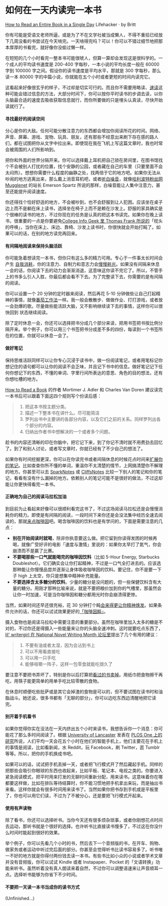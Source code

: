 如何在一天内读完一本书
===

[How to Read an Entire Book in a Single Day](http://lifehacker.com/how-to-read-an-entire-book-in-a-single-day-1749070044)
Lifehacker · by Britt

你有可能是受语文老师所逼，或是为了不在文学社被当成懒人，不得不重拾已经放下几周没看的书尝试在今天啃完。一天啃得完吗？可以！你可以不错过细节地把那本厚厚的书看完，就好像你没偷过懒一样。

在短短的几个小时看完一整本书可能很唬人，但算一算却会发现这是很科学的。一个成人的平均读书速度是 200-400 字每秒，一本小说的平均长度一般在 60000 字到 100000 字之间。假设你的读书速度是平均水平，那就是 300 字每秒，那么读一本 80000 字的中篇小说，你就能在五个小时或者更短的时间内读完它。

这看起来好像很玄乎的样子，不过却是切实可行的。而且你不需要用略读、[速读](http://lifehacker.com/the-truth-about-speed-reading-1542508398)这种可能会错过信息的方法，大部分时间下，你可以按你平时读书的步调去读，以你头脑最合适的速度去吸收获取信息就行，而你所要做的只是埋头认真读，尽快开始读就行了。

#### 寻找最好的阅读空间

分心是你的大敌。任何可能分散注意力的东西都会增加你阅读所花的时间。网络、声音、屏幕、游戏、宠物、玩具、朋友，还有那些不经意出来刷下存在感的路人们，都在试图把你从文字中拉出来。即使现在我在飞机上写这篇文章时，我也时常会被周围的人们所影响到。

把你和外面的世界分隔开来。你可以选择戴上耳机把自己锁在房间里，在图书馆找个不会被别人打扰的位置，找个安静的公园，或者藏在自己的车里（只要里面不会太闷热）。想想你需要什么程度的幽静之处，找两倍于它的地方吧。如果你无法从吵闹的地方逃离出来，那么戴上消音耳机吧，或者[听白噪音](http://www.businessinsider.com/5-tips-to-read-a-book-a-day-every-day-2015-7)，就像[哈利波特粉丝网 Mugglenet](http://www.mugglenet.com/) 的站长 Emerson Spartz 所说的那样，白噪音能让人集中注意力，甚至还能提升阅读速度。

你还得找个恰好舒适的地方，不会被吵到，也不会舒服到让人犯困。应该坐在桌子边上而不是躺在床上读书，选择坐在椅子上而不是赖在沙发上。舒服的家具确实是个很棒的读书的地方，不过你现在的任务是认真的把这本书读完。如果你在晚上读书，很重要的一点是你要避免[College Info Geek 里 Thomas Frank 所说的](http://collegeinfogeek.com/time-crunch-study-finish-assignment-overnight/)「枕头的呼唤」，当你在床上、床边、靠椅、沙发上读书时，你很快就会开始打盹了。如果可以的话，在别的地方读完再回来。

#### 有间隔地阅读来保持头脑活跃

你可能急着想读完一本书，但你只有这么多的精力可用。专心于一件事太长时间会产生 [自我消耗](https://en.wikipedia.org/wiki/Ego_depletion)，你的注意力、自制力和意志力会[慢慢耗光](http://lifehacker.com/5904712/how-can-i-recharge-my-depleted-motivation)。如果没有间隔来休息一会的话，你阅读下去的动力会渐渐消退，这意味这你读不完它了。所以，不管手上的书多么引人入胜，你最后都会看不下去。为了完整读下去，你需要的是有间隔的阅读。

你可以设置一个 20 分钟的定时器来阅读，然后再花 5-10 分钟做些让自己打起精神的事情，就像[番茄工作法](http://lifehacker.com/productivity-101-a-primer-to-the-pomodoro-technique-1598992730)一样。我一般会散散步、做做作业、打打游戏，或者放一会劲爆的歌。尽量做些能活跃大脑，又不影响继续读下去的事情，这样你可以很快回到 状态继续阅读。

除了定时休息一会，你还可以选择把书分成几个部分来读，把用书签把书按比例分隔开来。举个例子，你可以用三个书签把书分成差不多的四份，每读到一个书签所在的位置，你就可以休息一会了。

#### 做好笔记

保持思维活跃同样可以让你专心沉浸于读书中，做一份阅读笔记，或者用笔标记你想记住的语句都可以让你的阅读不会乏味，并且记下书中的信息。做好笔记记下任何你想记下的东西，不懂的单词、字里行间所表达的意思、角色的目的想法，还有你想吐槽的地方。

[How to Read a Book](http://www.amazon.com/How-Read-Book-Intelligent-Touchstone/dp/0671212095) 的作者 Mortimer J. Adler 和 Charles Van Doren 建议读完一本书后可以跟着下面这四个规则写个份读后感：

> 1. 把这本书按主题分类。
> 2. 描述一下整本书在讲什么。尽可能简洁
> 3. 罗列出书中主要讲的各部分内容，以及它们之前的关系。同样罗列出各个部分的内容。
> 4. 归纳出作者书中想解决的一个或者多个问题。

趁书的内容还清晰的印在你脑中，把它记下来，到了你记不清时就不用费劲去回忆了。到了和别人讨论，或者写文章时，你就已经有了不少自己的想法了。

如果你有时间挖掘更深，你可以在你读完书或者间隔休息的时候花点时间来[扩展你的笔记](http://lifehacker.com/study-less-study-smart-the-best-ways-to-retain-more-1683362205)。比如查查你所不懂的单词，重温你不太清楚的情节，上网搞清楚你不解理的地方。你甚至可以去 [SparkNotes](http://www.sparknotes.com/) 或 [CliffsNotes](http://www.cliffsnotes.com/) 比较一下别人的笔记和你的笔记，看看有没有什么漏掉的地方。依赖别人的笔记可能不是很好的做法，不过这却能让你更快得看完一本书。

#### 正确地为自己的阅读马拉松加油

到目前为止看起来好像可以很顺利看完这书了，不过这场阅读马拉松还是会慢慢消耗你的精力。即使是有间隔的阅读，一段时间下来你还是会没法集中经历全速去阅读的，那就[来点咖啡因](http://lifehacker.com/5585217/what-caffeine-actually-does-to-your-brain)吧。喝含咖啡因的饮料也是有学问的，下面是需要注意的几点：

- **别在开始阅读时就喝**，除非你执意要这么做。把它留到你读得发困的时候再喝，就像广受好评的电影「速度与激情」里说的：如果你太早打了氮气，你会崩溃而不是赢了比赛。
- **不要喝那些一口气就能喝完的咖啡因饮料**（比如 5-Hour Energy, Starbucks Doubleshot）。它们确实会让你打起精神，不过是一口气全打进去的。应该选那种能让你慢慢品尝并逐渐让身体吸收咖啡因的饮料。要记住，你不是要一下子 high 上太空，你只是想集中精神补充能量。
- **不要选择含太多糖分的饮料**。少量的糖分是没问题的，但一些保健饮料含有大量的糖分。用刚才那种比喻来说，就是不要把粮价加到你的气槽里，那虽然会让你一时加速，可是当你咖啡因和糖分都用光时你会崩溃得更惨。

当然，如果时间还早还很充裕，花 30 分钟打个盹[会来得更让你精神焕发](http://lifehacker.com/naps-vs-coffee-which-is-better-when-youre-exhausted-1730643671)。如果条件允许的话，你还可以试试效果更好的[「咖啡因盹」](http://lifehacker.com/306029/reboot-your-brain-with-a-caffeine-nap)。

摄入食物也是阅读马拉松中需要注意的重要部分。虽然在咖啡里加入太多的糖是不对的，不过你还是得摄入一些能量来让你的头脑全速冲刺。这时就要吃点东西了，[lil' writergirl 在 National Novel Writing Month 论坛里](http://nanowrimo.org/forums/all-ages-coffee-house/threads/249439)提出了几个有用的建议：

> 1. 不要有油或者太湿，因为会沾到书上
> 2. 可以不用看直接吃
> 3. 可以用一只手吃
> 4. 能够咀嚼一阵子，这样一包零食就能吃很久了

要注意不要把书弄坏了，特别是你以后打算把[看过的书卖掉](http://lifehacker.com/5710901/how-to-get-the-most-money-when-selling-your-textbooks)。用纸巾把食物擦干再吃，用筷子能更简单的用单手吃比较零散的食物。

在休息时顺便吃些批萨或是其它会掉渣的食物是可以的，但不要试图在读书时和油脂战斗。她还说，很多书都有「无聊的部分」，你可以边吃东西边清醒地把它读完。

#### 别开着手机看书

如果你觉得你实在没法在一天内挤出五个小时来读书，我想告诉你一个消息：你可能花了那么多时间阅读了。根据 [University of Lancaster](http://www.lancaster.ac.uk/) 发表在 [PLOS One 上的研究](http://journals.plos.org/plosone/article?id=10.1371/journal.pone.0139004)所说，人们平均一天会花五个小时在他们的智能手机上，他们主要花在手机上的事情是阅读，比如看新闻，水 Reddit，玩 Facebook，刷 Twitter，逛 Tumblr 等等。所以，把你的手机换成书吧。

如果可以的话，试试把手机丢掉一天，或者把飞行模式开了然后藏起手机。同样的把那些会吸引你眼球的东西也收起来，比如平板、笔记本、电视之类的。你要进入紧急阅读模式，把平时用来打发的无聊时间重新分配，用来读书。这意味着你在哪都要这样做，比如在排队等待结算时，你不能习惯地把手机拿出来玩，而是抽出书来看。这样你就会有很多时间用来读书了。当然如果你把书存到手机或是平板里了，你也可以用它们读，不过为了不被分心，还是要把飞行模式开起来。

#### 使用有声读物

除了看书，你还可以选择听书。当你今天还有很多烦杂琐事，或者你刚想花点时间去运动，那听书就是个很好的选择。也许听书比直接读书慢多了，不过这在你没什么时间时能起到很好的效果。

举个例子，你可以先看几个小时的书，然后去下一个音频版的书，在开车、购物、做家务或者运动中听过完后面的部分。你甚至会觉得听书比读书容易多了。听书唯一不好的地方就是你得付两份钱去读一本书。有些书比如小众的小说或者学术文章并没有音频版，你可以试试 Kindle 或者 Instapaper、Pocket 的「文语转换」功能来听书。虽然听着没有真人朗读来着自然，不过你可以调整语速来让声音顺耳一点。选择听书能够为你省下不少时间。

#### 不要把一天读一本书当成你的读书方式




(Unfinished...)
